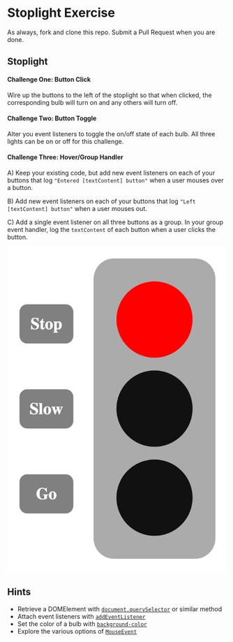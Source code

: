 # Stoplight Exercise

As always, fork and clone this repo. Submit a Pull Request when you are done.

## Stoplight

#### Challenge One: Button Click

Wire up the buttons to the left of the stoplight so that when clicked, the corresponding bulb will turn on and any others will turn off.

#### Challenge Two: Button Toggle

Alter you event listeners to toggle the on/off state of each bulb. All three lights can be on or off for this challenge.

#### Challenge Three: Hover/Group Handler

A) Keep your existing code, but add new event listeners on each of your buttons that log `"Entered [textContent] button"` when a user mouses over a button.

B) Add new event listeners on each of your buttons that log `"Left [textContent] button"` when a user mouses out.

C) Add a single event listener on all three buttons as a group. In your group event handler, log the `textContent` of each button when a user clicks the button.

![Screenshot of the stop bulb lit up](screenshot.png)

## Hints

* Retrieve a DOMElement with [`document.querySelector`](https://developer.mozilla.org/en-US/docs/Web/API/Document/querySelector) or similar method
* Attach event listeners with [`addEventListener`](https://developer.mozilla.org/en-US/docs/Web/API/EventTarget/addEventListener)
* Set the color of a bulb with [`background-color`](https://developer.mozilla.org/en-US/docs/Web/CSS/background-color)
* Explore the various options of [`MouseEvent`](https://developer.mozilla.org/en-US/docs/Web/API/MouseEvent)

